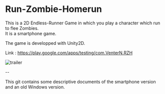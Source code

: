 # Run-Zombie-Homerun

This is a 2D Endless-Runner Game in which you play a character which run to flee Zombies.  
It is a smartphone game.

The game is developped with Unity2D.

Link : https://play.google.com/apps/testing/com.VenterN.RZH

![trailer](Trailer.gif)

--

This git contains some descriptive documents of the smartphone version and an old Windows version.
